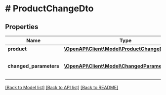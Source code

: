 # # ProductChangeDto

## Properties

Name | Type | Description | Notes
------------ | ------------- | ------------- | -------------
**product** | [**\OpenAPI\Client\Model\ProductChangeDtoProduct**](ProductChangeDtoProduct.md) |  | [optional]
**changed_parameters** | [**\OpenAPI\Client\Model\ChangedParameterDto[]**](ChangedParameterDto.md) | List of changed product parameters. | [optional]

[[Back to Model list]](../../README.md#models) [[Back to API list]](../../README.md#endpoints) [[Back to README]](../../README.md)
